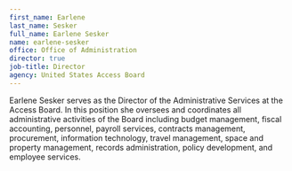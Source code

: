 ```yaml
---
first_name: Earlene
last_name: Sesker
full_name: Earlene Sesker
name: earlene-sesker
office: Office of Administration
director: true
job-title: Director
agency: United States Access Board
---
```

Earlene Sesker serves as the Director of the Administrative Services at the Access Board. In this position she oversees and coordinates all administrative activities of the Board including budget management, fiscal accounting, personnel, payroll services, contracts management, procurement, information technology, travel management, space and property management, records administration, policy development, and employee services. 
